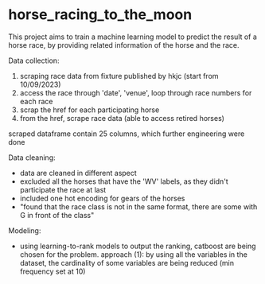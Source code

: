 # horse_racing_to_the_moon


This project aims to train a machine learning model to predict the result of a horse race, by providing related information of the horse and the race.

Data collection:
1) scraping race data from fixture published by hkjc (start from 10/09/2023)
2) access the race through 'date', 'venue', loop through race numbers for each race 
3) scrap the href for each participating horse 
4) from the href, scrape race data (able to access retired horses)

scraped dataframe contain 25 columns, which further engineering were done

Data cleaning:
- data are cleaned in different aspect
- excluded all the horses that have the 'WV' labels, as they didn't participate the race at last
- included one hot encoding for gears of the horses
- "found that the race class is not in the same format, there are some with G in front of the class"


Modeling:
- using learning-to-rank models to output the ranking, catboost are being chosen for the problem.
    approach (1): by using all the variables in the dataset, the cardinality of some variables are being reduced (min frequency set at 10)
    
